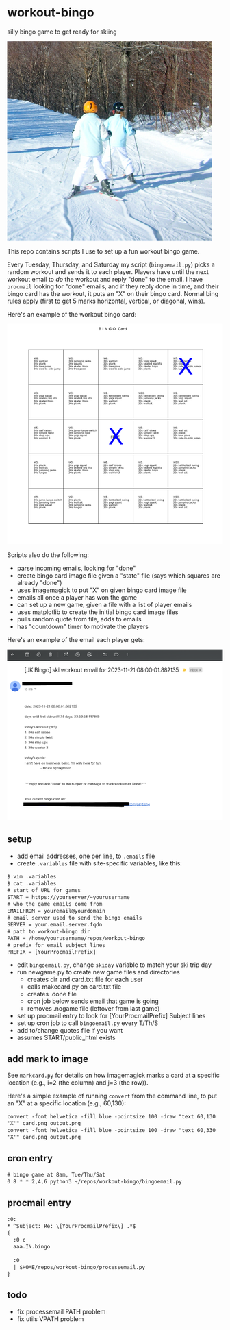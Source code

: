 # workout-bingo
silly bingo game to get ready for skiing

![](skiing.jpg)

This repo contains scripts I use to set up a fun workout bingo game.

Every Tuesday, Thursday, and Saturday my script (`bingoemail.py`)
picks a random workout and sends it to each player. 
Players have until the next workout
email to *do* the workout and reply "done" to the email. I have
`procmail` looking for "done" emails, and if they
reply done in time, and their bingo card has the workout, it
puts an "X" on their bingo card. Normal bing rules apply (first to
get 5 marks horizontal, vertical, or diagonal, wins).

Here's an example of the workout bingo card:

![](bingocard.png)

Scripts also do the following:
- parse incoming emails, looking for "done"
- create bingo card image file given a "state" file (says which squares are already "done")
- uses imagemagick to put "X" on given bingo card image file
- emails all once a player has won the game
- can set up a new game, given a file with a list of player emails
- uses matplotlib to create the initial bingo card image files
- pulls random quote from file, adds to emails
- has "countdown" timer to motivate the players

Here's an example of the email each player gets:

![](emailexample.png)

## setup

- add email addresses, one per line, to `.emails` file
- create `.variables` file with site-specific variables, like this:
```
$ vim .variables
$ cat .variables
# start of URL for games
START = https://yourserver/~yourusername
# who the game emails come from
EMAILFROM = youremail@yourdomain
# email server used to send the bingo emails
SERVER = your.email.server.fqdn
# path to workout-bingo dir
PATH = /home/yourusername/repos/workout-bingo
# prefix for email subject lines
PREFIX = [YourProcmailPrefix]
```

- edit `bingoemail.py`, change `skiday` variable to match your ski trip day
- run newgame.py to create new game files and directories
    - creates dir and card.txt file for each user
    - calls makecard.py on card.txt file
    - creates .done file
    - cron job below sends email that game is going
    - removes .nogame file (leftover from last game)
- set up procmail entry to look for [YourProcmailPrefix] Subject lines
- set up cron job to call `bingoemail.py` every T/Th/S
- add to/change quotes file if you want
- assumes START/public_html exists

## add mark to image

See `markcard.py` for details on how imagemagick marks a card
at a specific location (e.g., i=2 (the column) and j=3 (the row)).

Here's a simple example of running `convert` from the command line,
to put an "X" at a specific location (e.g., 60,130):

```
convert -font helvetica -fill blue -pointsize 100 -draw "text 60,130 'X'" card.png output.png
convert -font helvetica -fill blue -pointsize 100 -draw "text 60,330 'X'" card.png output.png
```

## cron entry

```
# bingo game at 8am, Tue/Thu/Sat
0 8 * * 2,4,6 python3 ~/repos/workout-bingo/bingoemail.py
```

## procmail entry

```
:0:
* ^Subject: Re: \[YourProcmailPrefix\] .*$
{
  :0 c
  aaa.IN.bingo

  :0
  | $HOME/repos/workout-bingo/processemail.py
}
```

## todo

- fix processemail PATH problem
- fix utils VPATH problem
